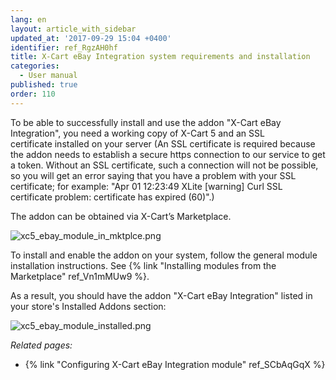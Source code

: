 ```yaml
---
lang: en
layout: article_with_sidebar
updated_at: '2017-09-29 15:04 +0400'
identifier: ref_RgzAH0hf
title: X-Cart eBay Integration system requirements and installation
categories:
  - User manual
published: true
order: 110
---
```


To be able to successfully install and use the addon "X-Cart eBay Integration", you need a working copy of X-Cart 5 and an SSL certificate installed on your server (An SSL certificate is required because the addon needs to establish a secure https connection to our service to get a token. Without an SSL certificate, such a connection will not be possible, so you will get an error saying that you have a problem with your SSL certificate; for example: "Apr 01 12:23:49 XLite [warning] Curl SSL certificate problem: certificate has expired (60)".)

The addon can be obtained via X-Cart’s Marketplace.

![xc5_ebay_module_in_mktplce.png]({{site.baseurl}}/attachments/ref_RgzAH0hf/xc5_ebay_module_in_mktplce.png)

To install and enable the addon on your system, follow the general module installation instructions. See {% link "Installing modules from the Marketplace" ref_Vn1mMUw9 %}.

As a result, you should have the addon "X-Cart eBay Integration" listed in your store's Installed Addons section:

![xc5_ebay_module_installed.png]({{site.baseurl}}/attachments/ref_RgzAH0hf/xc5_ebay_module_installed.png)


_Related pages:_

*   {% link "Configuring X-Cart eBay Integration module" ref_SCbAqGqX %}
